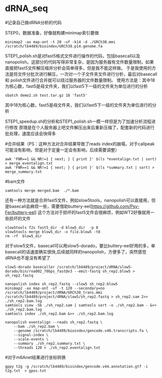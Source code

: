 # dRNA_seq

#记录自己做dRNA分析的代码

STEP0，数据准备，好像就构建minimap索引要做
```
minimap2 -ax map-ont -t 20 -uf -k14 -d ./GRCh38.mmi /scratch/lb4489/bioindex/GRCh38.p14.genome.fa
```


STEP1_polish.sh是对fast5格式文件进行操作的代码，包括basecall以及nanopolish。这部分的代码写得非常复杂，是因为服务器有文件数量限制，如果直接把fast5文件解压缩并分析会简单得多，但是我不能这样做。
于是我使用的方法是将文件分批次进行解压，一次对一个子文件夹文件进行分析，最后对basecall 和 polish文件进行合并就可以绕过服务器的文件数量限制。
使用方法是：其中18为核心数，fast5是母文件夹，我们以fast5下一级的文件夹为单位进行的分析
```
sbatch demo2.sh test.tar.gz 18 'fast5'
```
其中18为核心数，fast5是母文件夹，我们以fast5下一级的文件夹为单位进行的分析

STEP1_speedup.sh的分析和STEP1_polish.sh一模一样但是为了加速分析流程进行修改
原理是在个人服务器上吧文件解压出来后重新压缩了，配套新的代码进行批处理，速度应该会快得多

#合并结果（PS：这种方法对合并结果导致了reads index的崩塌，对于callpeak可能没有影响，但是对于定量一定会有影响，后续需要调整）
```
awk 'FNR==1 && NR!=1 { next; } { print }' $(ls *eventalign.txt | sort) > merge_eventalign.txt
awk 'FNR==1 && NR!=1 { next; } { print }' $(ls *summary.txt | sort) > merge_summary.txt
```

#bam文件
```
samtools merge merged.bam  ./*.bam
```


还有一种方法就是合并fast5文件，例如slow5tools，nanopolish可以直接用，但是basecall会麻烦一些，需要借助buttery-eel[https://github.com/Psy-Fer/buttery-eel]
这个方法对于损坏的fast5文件会很麻烦，例如WT2好像就用一些损坏的文件
```
slow5tools f2s fast5_dir -d blow5_dir  -p 8
slow5tools merge blow5_dir -o file.blow5 -t8
rm -rf  blow5_dir
```

对于slow5文件，basecall可以用slow5-dorado，要比buttery-eel好用的多，单basecall的话速度确实很快,后续就同样的nanopolish，方便多了，突然感觉dRNA也不是没有希望了
```
slow5-dorado basecaller /scratch/lb4489/project/dRNA/slow5-dorado/bin/rna002_70bps_fast@v3 --emit-fastq sh_rep2.blow5 > sh_rep2.fastq

nanopolish index sh_rep2.fastq --slow5 sh_rep2.blow5
minimap2 -ax map-ont -uf -t 120 --secondary=no /scratch/lb4489/project/dRNA/GRCh38_trans.mmi  /scratch/lb4489/project/dRNA/slow5/sh_rep2.fastq > sh_rep2.sam 2>> ./sh_rep2.bam.log
samtools view -Sb ./sh_rep2.sam | samtools sort -o ./sh_rep2.bam - &>> ./sh_rep2.bam.log
samtools index ./sh_rep2.bam &>> ./sh_rep2.bam.log

nanopolish eventalign --reads sh_rep2.fastq \
	--bam ./sh_rep2.bam \
	--genome /scratch/lb4489/bioindex/gencode.v46.transcripts.fa \
	--signal-index \
	--scale-events \
	--summary ./sh_rep2.summary.txt \
	--threads 120 > ./sh_rep2.eventalign.txt
```



#对于m6Anet结果进行坐标转换
```
gppy t2g -g /scratch/lb4489/bioindex/gencode.v44.annotation.gtf -i t2g.txt  > gpos.txt
```

